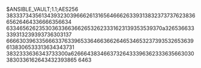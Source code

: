 $ANSIBLE_VAULT;1.1;AES256
38333734356134393230396662613165646662633931383237373762383665626464336666356634
6334656262353036336636626532623331623139353539370a326536633339313239393736303137
66663039633566633763396533646636626465346532373935326536396138306533313634343731
3832333636343733300a626664383466373264333963623336356630303830336162643432393865
6463

